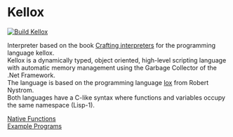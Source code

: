 # Kellox
[![Build Kellox](https://github.com/FrederikTobner/Kellox/actions/workflows/build.yml/badge.svg)](https://github.com/FrederikTobner/Kellox/actions/workflows/build.yml)

Interpreter based on the book [Crafting interpreters](https://craftinginterpreters.com/contents.html) for the programming language kellox.
<br/>
Kellox is a dynamically typed, object oriented, high-level scripting language with automatic memory management using the Garbage Collector of the .Net Framework.
<br/>
The language is based on the programming language [lox](https://craftinginterpreters.com/the-lox-language.html) from Robert Nystrom.
<br/>
Both languages have a C-like syntax where functions and variables occupy the same namespace (Lisp-1).

[Native Functions](https://github.com/FrederikTobner/Lox/blob/master/NativeFunctions.md)
<br/>
[Example Programs](https://github.com/FrederikTobner/Lox/blob/master/ExamplePrograms.md)
